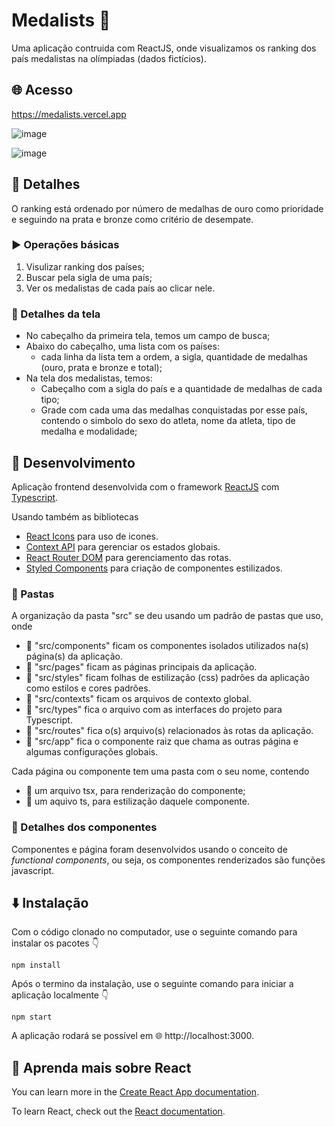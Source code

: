 # Medalists 🥇

Uma aplicação contruida com ReactJS, onde visualizamos os ranking dos país medalistas na olímpiadas (dados fictícios).

## 🌐 Acesso

https://medalists.vercel.app

![image](https://user-images.githubusercontent.com/39037180/132104329-82ef8086-7a0a-4dcf-9dfb-41ec674ebb6e.png)

![image](https://user-images.githubusercontent.com/39037180/132104341-409f399b-91f6-4e20-b83c-bb58ba0a1281.png)

## 📝 Detalhes

O ranking está ordenado por número de medalhas de ouro como prioridade e seguindo na prata e bronze como critério de desempate.

### ▶️ Operações básicas

1. Visulizar ranking dos países;
2. Buscar pela sigla de uma país;
3. Ver os medalistas de cada país ao clicar nele.
 
### 📱 Detalhes da tela

- No cabeçalho da primeira tela, temos um campo de busca;
- Abaixo do cabeçalho, uma lista com os países:
  - cada linha da lista tem a ordem, a sigla, quantidade de medalhas (ouro, prata e bronze e total);
- Na tela dos medalistas, temos:
  - Cabeçalho com a sigla do país e a quantidade de medalhas de cada tipo;
  - Grade com cada uma das medalhas conquistadas por esse país, contendo o simbolo do sexo do atleta, nome da atleta, tipo de medalha e modalidade;

## 🔨 Desenvolvimento

Aplicação frontend desenvolvida com o framework [ReactJS](https://pt-br.reactjs.org) com [Typescript](https://www.typescriptlang.org).

Usando também as bibliotecas 
- [React Icons](https://react-icons.github.io/react-icons/search) para uso de icones.
- [Context API](https://pt-br.reactjs.org/docs/context.html) para gerenciar os estados globais.
- [React Router DOM](https://reactrouter.com/web/guides/quick-start) para gerenciamento das rotas.
- [Styled Components](https://styled-components.com) para criação de componentes estilizados.

### 📁 Pastas

A organização da pasta "src" se deu usando um padrão de pastas que uso, onde
  - 📂 "src/components" ficam os componentes isolados utilizados na(s) página(s) da aplicação.
  - 📂 "src/pages" ficam as páginas principais da aplicação.
  - 📂 "src/styles" ficam folhas de estilização (css) padrões da aplicação como estilos e cores padrões.
  - 📂 "src/contexts" ficam os arquivos de contexto global.
  - 📂 "src/types" fica o arquivo com as interfaces do projeto para Typescript.
  - 📂 "src/routes" fica o(s) arquivo(s) relacionados às rotas da aplicação.
  - 📂 "src/app" fica o componente raiz que chama as outras página e algumas configurações globais.

Cada página ou componente tem uma pasta com o seu nome, contendo 
  - 📎 um arquivo tsx, para renderização do componente;
  - 📎 um aquivo ts, para estilização daquele componente.

### 🔷 Detalhes dos componentes

Componentes e página foram desenvolvidos usando o conceito de *functional components*, ou seja, os componentes renderizados são funções javascript.

## ⬇️ Instalação

Com o código clonado no computador, use o seguinte comando para instalar os pacotes 👇

```
npm install
```

Após o termino da instalação, use o seguinte comando para iniciar a aplicação localmente 👇

```
npm start
```

A aplicação rodará se possível em 🌐 http://localhost:3000.

## 🚀 Aprenda mais sobre React

You can learn more in the [Create React App documentation](https://facebook.github.io/create-react-app/docs/getting-started).

To learn React, check out the [React documentation](https://reactjs.org/).
